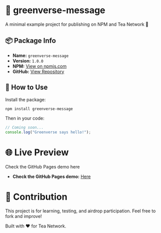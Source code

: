 # 🌱 greenverse-message

A minimal example project for publishing on NPM and Tea Network 🌿

## 📦 Package Info

- **Name:** `greenverse-message`
- **Version:** `1.0.0`
- **NPM:** [View on npmjs.com](https://www.npmjs.com/package/greenverse-message)
- **GitHub:** [View Repository](https://github.com/keyyone/greenverse-message)

## 🧪 How to Use

Install the package:

```bash
npm install greenverse-message
```
Then in your code:
```js
// Coming soon...
console.log("Greenverse says hello!");
```
# 🌐 Live Preview
Check the GitHub Pages demo here
- **Check the GitHub Pages demo:** [Here](https://keyyone.github.io/greenverse-message)

# 🤝 Contribution
This project is for learning, testing, and airdrop participation. Feel free to fork and improve!

Built with ❤️ for Tea Network.
